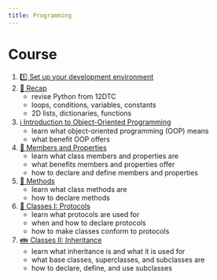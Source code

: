 ```yaml
---
title: Programming
---
```


# Course

1. [1️⃣ Set up your development environment](01.setup)
2. [🐍 Recap](02.recap)
    - revise Python from 12DTC
    - loops, conditions, variables, constants
    - 2D lists, dictionaries, functions
3. [ℹ️ Introduction to Object-Oriented Programming](03.introduction-to-oop)
    - learn what object-oriented programming (OOP) means
    - what benefit OOP offers
4. [📝 Members and Properties](04.members-and-properties)
    - learn what class members and properties are
    - what benefits members and properties offer
    - how to declare and define members and properties
5. [🧪 Methods](05.methods)
    - learn what class methods are
    - how to declare methods
6. [📜 Classes I: Protocols](06.classes-01-protocols)
    - learn what protocols are used for
    - when and how to declare protocols
    - how to make classes conform to protocols
7. [👪 Classes II: Inheritance](07.classes-02-inheritance)
    - learn what inheritance is and what it is used for
    - what base classes, superclasses, and subclasses are
    - how to declare, define, and use subclasses
